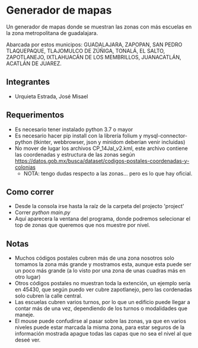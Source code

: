 # Generador de mapas

Un generador de mapas donde se muestran las zonas con más escuelas en la zona metropolitana de guadalajara.

Abarcada por estos municipos:  GUADALAJARA, ZAPOPAN, SAN PEDRO TLAQUEPAQUE, TLAJOMULCO DE ZÚÑIGA, TONALÁ, EL SALTO, ZAPOTLANEJO, IXTLAHUACÁN DE LOS MEMBRILLOS, JUANACATLÁN, ACATLÁN DE JUAREZ.

## Integrantes

- Urquieta Estrada, José Misael

## Requerimentos

- Es necesario tener instalado python 3.7 o mayor
- Es necesario hacer pip install con la librería folium y mysql-connector-python (tkinter, webbrowser, json y minidom deberían venir incluidas)
- No mover de lugar los archivos CP\_14Jal\_v2.kml, este archivo contiene las coordenadas y estructura de las zonas según https://datos.gob.mx/busca/dataset/codigos-postales-coordenadas-y-colonias
   - NOTA: tengo dudas respecto a las zonas... pero es lo que hay oficial.

## Como correr
- Desde la consola irse hasta la raíz de la carpeta del projecto 'project'
- Correr _python main.py_
- Aquí aparecera la ventana del programa, donde podremos selecionar el top de zonas que queremos que nos muestre por nivel.

## Notas
- Muchos códigos postales cubren más de una zona nosotros solo tomamos la zona más grande y mostramos esta, aunque esta puede ser un poco más grande (a lo visto por una zona de unas cuadras más en otro lugar)
- Otros códigos postales no muestran toda la extención, un ejemplo sería en 45430, que según puedo ver cubre zapotlanejo, pero las cordenadas solo cubren la calle central.
- Las escuelas cubren varios turnos, por lo que un edificio puede llegar a contar más de una vez, dependiendo de los turnos o modalidades que maneje.
- El mouse puede confudirse al pasar sobre las zonas, ya que en varios niveles puede estar marcada la misma zona, para estar seguros de la información mostrada apague todas las capas que no sea el nivel al que deseé ver.
